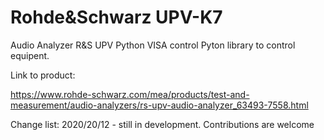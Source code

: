 # Rohde&Schwarz UPV-K7
 Audio Analyzer R&S UPV Python VISA control
 Pyton library to control equipent. 
 
 Link to product: 
 
 https://www.rohde-schwarz.com/mea/products/test-and-measurement/audio-analyzers/rs-upv-audio-analyzer_63493-7558.html
 
Change list: 
2020/20/12 - still in development. Contributions are welcome 

